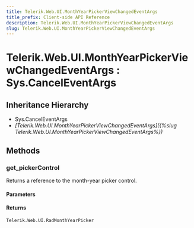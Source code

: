 ```yaml
---
title: Telerik.Web.UI.MonthYearPickerViewChangedEventArgs
title_prefix: Client-side API Reference
description: Telerik.Web.UI.MonthYearPickerViewChangedEventArgs
slug: Telerik.Web.UI.MonthYearPickerViewChangedEventArgs
---
```


# Telerik.Web.UI.MonthYearPickerViewChangedEventArgs : Sys.CancelEventArgs 

## Inheritance Hierarchy

* Sys.CancelEventArgs
* *[Telerik.Web.UI.MonthYearPickerViewChangedEventArgs]({%slug Telerik.Web.UI.MonthYearPickerViewChangedEventArgs%})*


## Methods

###  get_pickerControl

Returns a reference to the month-year picker control.

#### Parameters

#### Returns

`Telerik.Web.UI.RadMonthYearPicker` 



